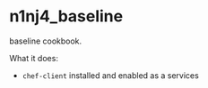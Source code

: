# n1nj4_baseline

baseline cookbook.

What it does:

- `chef-client` installed and enabled as a services
